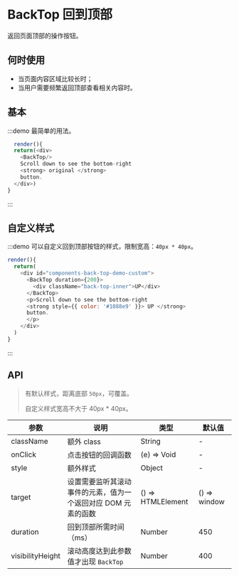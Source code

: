 # BackTop 回到顶部

返回页面顶部的操作按钮。

## 何时使用

-   当页面内容区域比较长时；
-   当用户需要频繁返回顶部查看相关内容时。

## 基本

:::demo 最简单的用法。

```js
  render(){
  return(<div>
    <BackTop/>
    Scroll down to see the bottom-right
    <strong> original </strong>
    button.
  </div>)
}
```

:::

## 自定义样式

:::demo 可以自定义回到顶部按钮的样式，限制宽高：`40px * 40px`。

```js
render(){
  return(
    <div id="components-back-top-demo-custom">
      <BackTop duration={200}>
        <div className="back-top-inner">UP</div>
      </BackTop>
      <p>Scroll down to see the bottom-right
      <strong style={{ color: '#1088e9' }}> UP </strong>
      button.
      </p>
    </div>
  )
}
```

:::

## API

> 有默认样式，距离底部 `50px`，可覆盖。
>
> 自定义样式宽高不大于 40px \* 40px。

| 参数             | 说明                                                          | 类型              | 默认值       |
| ---------------- | ------------------------------------------------------------- | ----------------- | ------------ |
| className        | 额外 class                                                    | String            | -            |
| onClick          | 点击按钮的回调函数                                            | (e) => Void       | -            |
| style            | 额外样式                                                      | Object            | -            |
| target           | 设置需要监听其滚动事件的元素，值为一个返回对应 DOM 元素的函数 | () => HTMLElement | () => window |
| duration         | 回到顶部所需时间（ms）                                        | Number            | 450          |
| visibilityHeight | 滚动高度达到此参数值才出现 `BackTop`                          | Number            | 400          |
